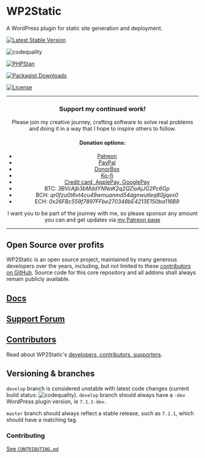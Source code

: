 # WP2Static

A WordPress plugin for static site generation and deployment.

[![Latest Stable Version](https://poser.pugx.org/leonstafford/wp2static/v)](//packagist.org/packages/leonstafford/wp2static)

![codequality](https://github.com/leonstafford/wp2static/workflows/codequality/badge.svg?branch=master)

[![PHPStan](https://img.shields.io/badge/PHPStan-enabled-239922)](https://github.com/phpstan/phpstan)

[![Packagist Downloads](https://poser.pugx.org/leonstafford/wp2static/downloads)](//packagist.org/packages/leonstafford/wp2static)

[![License](https://poser.pugx.org/leonstafford/wp2static/license)](//packagist.org/packages/leonstafford/wp2static)


---

<div align="center">

### Support my continued work!

Please join my creative journey, crafting software to solve real problems and doing it in a way that I hope to inspire others to follow.

#### Donation options:

 - [Patreon](https://www.patreon.com/leonstafford)
 - [PayPal](https://paypal.me/ljsdotdev)
 - [DonorBox](https://donorbox.org/leonstafford)
 - [Ko-fi](https://ko-fi.com/leonstafford)
 - [Credit card, ApplePay, GooglePay](https://ljs.dev)
 - BTC: *3BVcAjb3bMddYNNaK2q2QZioAjJG2Pc6Gp*
 - BCH: *qr0fzu0t6vt4cu49wmuanmd54dgnwutleq80jjqex0*
 - ECH: *0x26FBc559f7897FFbe270348bE4213E150ba116B9* 

I want you to be part of the journey with me, so please sponsor any amount you can and get updates via [my Patreon page](https://www.patreon.com/leonstafford)

</div>

---

## Open Source over profits

WP2Static is an open source project, maintained by many generous developers over the years, including, but not limited to these [contributors on GitHub](https://github.com/WP2Static/wp2static/graphs/contributors). Source code for this core repository and all addons shall always remain publicly available.

## [Docs](https://wp2static.com)

## [Support Forum](https://staticword.press/c/wordpress-static-site-generators/wp2static/)

## [Contributors](https://wp2static.com/contributors)

Read about WP2Static's [developers, contributors, supporters](https://wp2static.com/contributors).

## Versioning & branches

`develop` branch is considered unstable with latest code changes (current build status: ![codequality](https://github.com/leonstafford/wp2static/workflows/codequality/badge.svg?branch=develop)). `develop` branch should always have a `-dev` WordPress plugin version, ie `7.1.1-dev`.

`master` branch should always reflect a stable release, such as `7.1.1`, which should have a matching tag.

### Contributing

[See `CONTRIBUTING.md`](./contributing)


